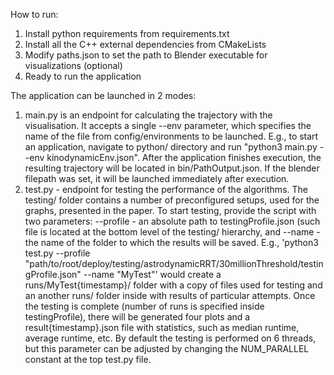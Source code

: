 How to run:
1. Install python requirements from requirements.txt
2. Install all the C++ external dependencies from CMakeLists
3. Modify paths.json to set the path to Blender executable for visualizations (optional)
4. Ready to run the application

The application can be launched in 2 modes:
1. main.py is an endpoint for calculating the trajectory with the visualisation. It accepts a single --env parameter, which specifies the name of the file from config/environments to be launched. E.g., to start an application, navigate to python/ directory and run "python3 main.py --env kinodynamicEnv.json". After the application finishes execution, the resulting trajectory will be located in bin/PathOutput.json. If the blender filepath was set, it will be launched immediately after execution. 
2. test.py - endpoint for testing the performance of the algorithms. The testing/ folder contains a number of preconfigured setups, used for the graphs, presented in the paper. To start testing, provide the script with two parameters: --profile - an absolute path to testingProfile.json (such file is located at the bottom level of the testing/ hierarchy, and --name - the name of the folder to which the results will be saved. E.g., 'python3 test.py --profile "path/to/root/deploy/testing/astrodynamicRRT/30millionThreshold/testingProfile.json" --name "MyTest"' would create a runs/MyTest{timestamp}/ folder with a copy of files used for testing and an another runs/ folder inside with results of particular attempts. Once the testing is complete (number of runs is specified inside testingProfile), there will be generated four plots and a result{timestamp}.json file with statistics, such as median runtime, average runtime, etc. By default the testing is performed on 6 threads, but this parameter can be adjusted by changing the NUM_PARALLEL constant at the top test.py file. 
